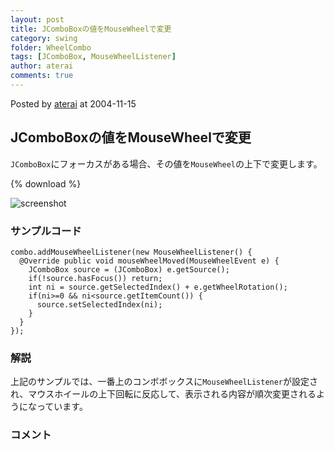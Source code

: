 ```yaml
---
layout: post
title: JComboBoxの値をMouseWheelで変更
category: swing
folder: WheelCombo
tags: [JComboBox, MouseWheelListener]
author: aterai
comments: true
---
```


Posted by [aterai](http://terai.xrea.jp/aterai.html) at 2004-11-15

## JComboBoxの値をMouseWheelで変更
`JComboBox`にフォーカスがある場合、その値を`MouseWheel`の上下で変更します。

{% download %}

![screenshot](https://lh4.googleusercontent.com/_9Z4BYR88imo/TQTWm95sa5I/AAAAAAAAApg/1tiQsmg5QKw/s800/WheelCombo.png)

### サンプルコード
<pre class="prettyprint"><code>combo.addMouseWheelListener(new MouseWheelListener() {
  @Override public void mouseWheelMoved(MouseWheelEvent e) {
    JComboBox source = (JComboBox) e.getSource();
    if(!source.hasFocus()) return;
    int ni = source.getSelectedIndex() + e.getWheelRotation();
    if(ni&gt;=0 &amp;&amp; ni&lt;source.getItemCount()) {
      source.setSelectedIndex(ni);
    }
  }
});
</code></pre>

### 解説
上記のサンプルでは、一番上のコンボボックスに`MouseWheelListener`が設定され、マウスホイールの上下回転に反応して、表示される内容が順次変更されるようになっています。

### コメント
